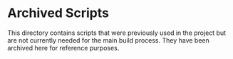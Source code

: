 # Archived Scripts
This directory contains scripts that were previously used in the project but are not currently needed for the main build process. They have been archived here for reference purposes.
